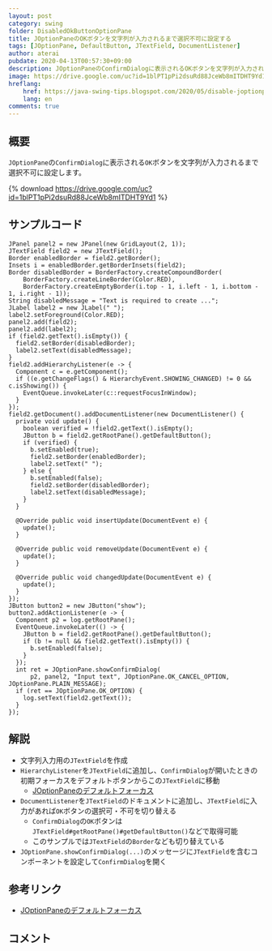 ```yaml
---
layout: post
category: swing
folder: DisabledOkButtonOptionPane
title: JOptionPaneのOKボタンを文字列が入力されるまで選択不可に設定する
tags: [JOptionPane, DefaultButton, JTextField, DocumentListener]
author: aterai
pubdate: 2020-04-13T00:57:30+09:00
description: JOptionPaneのConfirmDialogに表示されるOKボタンを文字列が入力されるまで選択不可に設定します。
image: https://drive.google.com/uc?id=1blPT1pPi2dsuRd88JceWb8mITDHT9Yd1
hreflang:
    href: https://java-swing-tips.blogspot.com/2020/05/disable-joptionpane-ok-button-until.html
    lang: en
comments: true
---
```

## 概要
`JOptionPane`の`ConfirmDialog`に表示される`OK`ボタンを文字列が入力されるまで選択不可に設定します。

{% download https://drive.google.com/uc?id=1blPT1pPi2dsuRd88JceWb8mITDHT9Yd1 %}

## サンプルコード
<pre class="prettyprint"><code>JPanel panel2 = new JPanel(new GridLayout(2, 1));
JTextField field2 = new JTextField();
Border enabledBorder = field2.getBorder();
Insets i = enabledBorder.getBorderInsets(field2);
Border disabledBorder = BorderFactory.createCompoundBorder(
    BorderFactory.createLineBorder(Color.RED),
    BorderFactory.createEmptyBorder(i.top - 1, i.left - 1, i.bottom - 1, i.right - 1));
String disabledMessage = "Text is required to create ...";
JLabel label2 = new JLabel(" ");
label2.setForeground(Color.RED);
panel2.add(field2);
panel2.add(label2);
if (field2.getText().isEmpty()) {
  field2.setBorder(disabledBorder);
  label2.setText(disabledMessage);
}
field2.addHierarchyListener(e -&gt; {
  Component c = e.getComponent();
  if ((e.getChangeFlags() &amp; HierarchyEvent.SHOWING_CHANGED) != 0 &amp;&amp; c.isShowing()) {
    EventQueue.invokeLater(c::requestFocusInWindow);
  }
});
field2.getDocument().addDocumentListener(new DocumentListener() {
  private void update() {
    boolean verified = !field2.getText().isEmpty();
    JButton b = field2.getRootPane().getDefaultButton();
    if (verified) {
      b.setEnabled(true);
      field2.setBorder(enabledBorder);
      label2.setText(" ");
    } else {
      b.setEnabled(false);
      field2.setBorder(disabledBorder);
      label2.setText(disabledMessage);
    }
  }

  @Override public void insertUpdate(DocumentEvent e) {
    update();
  }

  @Override public void removeUpdate(DocumentEvent e) {
    update();
  }

  @Override public void changedUpdate(DocumentEvent e) {
    update();
  }
});
JButton button2 = new JButton("show");
button2.addActionListener(e -&gt; {
  Component p2 = log.getRootPane();
  EventQueue.invokeLater(() -&gt; {
    JButton b = field2.getRootPane().getDefaultButton();
    if (b != null &amp;&amp; field2.getText().isEmpty()) {
      b.setEnabled(false);
    }
  });
  int ret = JOptionPane.showConfirmDialog(
      p2, panel2, "Input text", JOptionPane.OK_CANCEL_OPTION, JOptionPane.PLAIN_MESSAGE);
  if (ret == JOptionPane.OK_OPTION) {
    log.setText(field2.getText());
  }
});
</code></pre>

## 解説
- 文字列入力用の`JTextField`を作成
- `HierarchyListener`を`JTextField`に追加し、`ConfirmDialog`が開いたときの初期フォーカスをデフォルトボタンからこの`JTextField`に移動
    - [JOptionPaneのデフォルトフォーカス](https://ateraimemo.com/Swing/OptionPaneDefaultFocus.html)
- `DocumentListener`を`JTextField`のドキュメントに追加し、`JTextField`に入力があれば`OK`ボタンの選択可・不可を切り替える
    - `ConfirmDialog`の`OK`ボタンは`JTextField#getRootPane()#getDefaultButton()`などで取得可能
    - このサンプルでは`JTextField`の`Border`なども切り替えている
- `JOptionPane.showConfirmDialog(...)`のメッセージに`JTextField`を含むコンポーネントを設定して`ConfirmDialog`を開く

<!-- dummy comment line for breaking list -->

## 参考リンク
- [JOptionPaneのデフォルトフォーカス](https://ateraimemo.com/Swing/OptionPaneDefaultFocus.html)

<!-- dummy comment line for breaking list -->

## コメント
